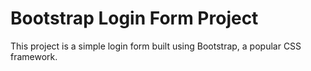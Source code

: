 # Bootstrap Login Form Project
This project is a simple login form built using Bootstrap, a popular CSS framework.
